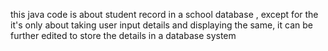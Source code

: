 this java code is about student record in a school database , except for the it's only about taking user input details and displaying the same, 
it can be further edited to store the details in a database system
